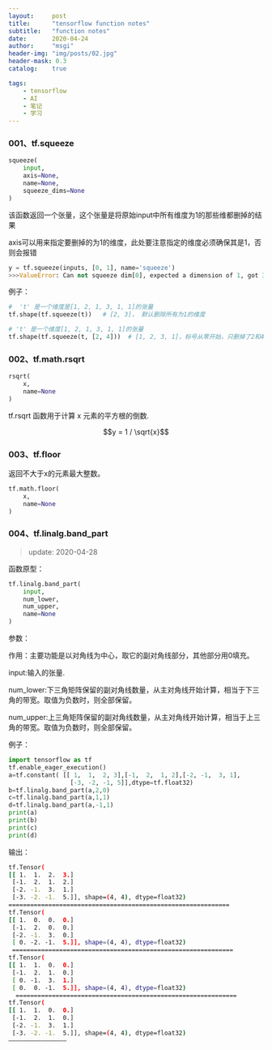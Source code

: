 ```yaml
---
layout:     post
title:      "tensorflow function notes"
subtitle:   "function notes"
date:       2020-04-24
author:     "msgi"
header-img: "img/posts/02.jpg"
header-mask: 0.3
catalog:    true

tags:
    - tensorflow
    - AI
    - 笔记
    - 学习
---
```


### 001、tf.squeeze

```python
squeeze(
    input,
    axis=None,
    name=None,
    squeeze_dims=None
)
```

该函数返回一个张量，这个张量是将原始input中所有维度为1的那些维都删掉的结果

axis可以用来指定要删掉的为1的维度，此处要注意指定的维度必须确保其是1，否则会报错

```python
y = tf.squeeze(inputs, [0, 1], name='squeeze')
>>>ValueError: Can not squeeze dim[0], expected a dimension of 1, got 32 for 'squeeze' (op: 'Squeeze') with input shapes: [32,1,1,3].
```

例子：

```python
#  't' 是一个维度是[1, 2, 1, 3, 1, 1]的张量
tf.shape(tf.squeeze(t))   # [2, 3]， 默认删除所有为1的维度

# 't' 是一个维度[1, 2, 1, 3, 1, 1]的张量
tf.shape(tf.squeeze(t, [2, 4]))  # [1, 2, 3, 1]，标号从零开始，只删掉了2和4维的1
```


### 002、tf.math.rsqrt

```python
rsqrt(
    x,
    name=None
)
```

tf.rsqrt 函数用于计算 x 元素的平方根的倒数.

$$y = 1 / \sqrt{x}$$

### 003、tf.floor
返回不大于x的元素最大整数。

```python
tf.math.floor(
    x,
    name=None
)
```

### 004、tf.linalg.band_part

> update: 2020-04-28

函数原型：

```python
tf.linalg.band_part(
    input,
    num_lower,
    num_upper,
    name=None
)
```

参数：

作用：主要功能是以对角线为中心，取它的副对角线部分，其他部分用0填充。

input:输入的张量.

num_lower:下三角矩阵保留的副对角线数量，从主对角线开始计算，相当于下三角的带宽。取值为负数时，则全部保留。

num_upper:上三角矩阵保留的副对角线数量，从主对角线开始计算，相当于上三角的带宽。取值为负数时，则全部保留。

例子：

```python
import tensorflow as tf
tf.enable_eager_execution()
a=tf.constant( [[ 1,  1,  2, 3],[-1,  2,  1, 2],[-2, -1,  3, 1],
                 [-3, -2, -1, 5]],dtype=tf.float32)
b=tf.linalg.band_part(a,2,0)
c=tf.linalg.band_part(a,1,1)
d=tf.linalg.band_part(a,-1,1)
print(a)
print(b)
print(c)
print(d)
```

输出：

```bash
tf.Tensor(
[[ 1.  1.  2.  3.]
 [-1.  2.  1.  2.]
 [-2. -1.  3.  1.]
 [-3. -2. -1.  5.]], shape=(4, 4), dtype=float32)
=============================================================
tf.Tensor(
[[ 1.  0.  0.  0.]
 [-1.  2.  0.  0.]
 [-2. -1.  3.  0.]
 [ 0. -2. -1.  5.]], shape=(4, 4), dtype=float32)
 =============================================================
tf.Tensor(
[[ 1.  1.  0.  0.]
 [-1.  2.  1.  0.]
 [ 0. -1.  3.  1.]
 [ 0.  0. -1.  5.]], shape=(4, 4), dtype=float32)
  =============================================================
tf.Tensor(
[[ 1.  1.  0.  0.]
 [-1.  2.  1.  0.]
 [-2. -1.  3.  1.]
 [-3. -2. -1.  5.]], shape=(4, 4), dtype=float32)
————————————————
```
